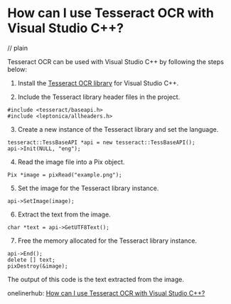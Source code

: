 # How can I use Tesseract OCR with Visual Studio C++?
// plain

Tesseract OCR can be used with Visual Studio C++ by following the steps below:

1. Install the [Tesseract OCR library](https://github.com/tesseract-ocr/tesseract/wiki) for Visual Studio C++.

2. Include the Tesseract library header files in the project.

```
#include <tesseract/baseapi.h>
#include <leptonica/allheaders.h>
```

3. Create a new instance of the Tesseract library and set the language.

```
tesseract::TessBaseAPI *api = new tesseract::TessBaseAPI();
api->Init(NULL, "eng");
```

4. Read the image file into a Pix object.

```
Pix *image = pixRead("example.png");
```

5. Set the image for the Tesseract library instance.

```
api->SetImage(image);
```

6. Extract the text from the image.

```
char *text = api->GetUTF8Text();
```

7. Free the memory allocated for the Tesseract library instance.

```
api->End();
delete [] text;
pixDestroy(&image);
```

The output of this code is the text extracted from the image.

onelinerhub: [How can I use Tesseract OCR with Visual Studio C++?](https://onelinerhub.com/tesseract-ocr/how-can-i-use-tesseract-ocr-with-visual-studio-c--)
